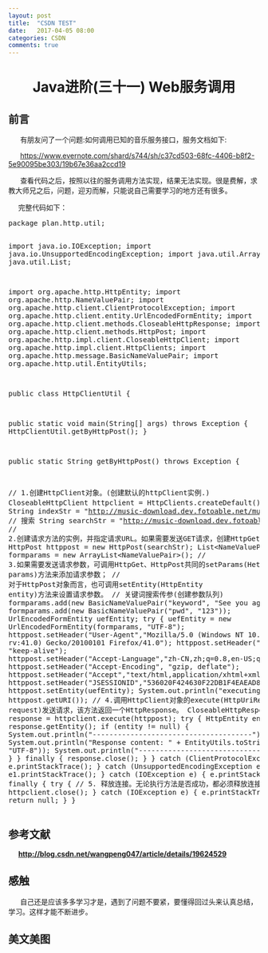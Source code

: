 ```yaml
---
layout: post
title:  "CSDN TEST"
date:   2017-04-05 08:00
categories: CSDN
comments: true
---
```


<div id="article_content" class="article_content"> 
 <h1 style="text-align: center;">Java进阶(三十一) Web服务调用</h1>
 <h2>前言</h2>
 <p>&nbsp; &nbsp; &nbsp; 有朋友问了一个问题:如何调用已知的音乐服务接口，服务文档如下:</p>
 <p><span style="color: rgb(0, 0, 255);">&nbsp; &nbsp; &nbsp;&nbsp;<a target="_blank" href="https://www.evernote.com/shard/s744/sh/c37cd503-68fc-4406-b8f2-5e90095be303/19b67e36aa2ccd19" style="text-decoration: underline;">https://www.evernote.com/shard/s744/sh/c37cd503-68fc-4406-b8f2-5e90095be303/19b67e36aa2ccd19</a></span></p>
 <p>&nbsp; &nbsp; &nbsp; 查看代码之后，按照以往的服务调用方法实现，结果无法实现。很是费解，求教大师兄之后，问题，迎刃而解，只能说自己需要学习的地方还有很多。</p>
 <p>&nbsp; &nbsp; &nbsp;完整代码如下：</p>
 <p></p>
 <pre code_snippet_id="1728044" snippet_file_name="blog_20160624_1_5276985" name="code" class="java">package plan.http.util;
 
import java.io.IOException;
import java.io.UnsupportedEncodingException;
import java.util.ArrayList;
import java.util.List;
 
import org.apache.http.HttpEntity;
import org.apache.http.NameValuePair;
import org.apache.http.client.ClientProtocolException;
import org.apache.http.client.entity.UrlEncodedFormEntity;
import org.apache.http.client.methods.CloseableHttpResponse;
import org.apache.http.client.methods.HttpPost;
import org.apache.http.impl.client.CloseableHttpClient;
import org.apache.http.impl.client.HttpClients;
import org.apache.http.message.BasicNameValuePair;
import org.apache.http.util.EntityUtils;
 
public class HttpClientUtil {
 
public static void main(String[] args) throws Exception {
HttpClientUtil.getByHttpPost();
}
 
public static String getByHttpPost() throws Exception {
 
// 1.创建HttpClient对象。(创建默认的httpClient实例.)
CloseableHttpClient httpclient = HttpClients.createDefault();
// 首页
String indexStr = "http://music-download.dev.fotoable.net/musics/lists";
// 搜索
String searchStr = "http://music-download.dev.fotoable.net/public/search";
// 2.创建请求方法的实例，并指定请求URL。如果需要发送GET请求，创建HttpGet对象；如果需要发送POST请求，创建HttpPost对象。(创建httppost)
HttpPost httppost = new HttpPost(searchStr);
List&lt;NameValuePair&gt; formparams = new ArrayList&lt;NameValuePair&gt;();
// 3.如果需要发送请求参数，可调用HttpGet、HttpPost共同的setParams(HetpParams params)方法来添加请求参数；
// 对于HttpPost对象而言，也可调用setEntity(HttpEntity entity)方法来设置请求参数。
// 关键词搜索传参(创建参数队列)
formparams.add(new BasicNameValuePair("keyword", "See you again"));
// formparams.add(new BasicNameValuePair("pwd", "123"));
UrlEncodedFormEntity uefEntity;
try {
uefEntity = new UrlEncodedFormEntity(formparams, "UTF-8");
httppost.setHeader("User-Agent","Mozilla/5.0 (Windows NT 10.0; WOW64; rv:41.0) Gecko/20100101 Firefox/41.0");
httppost.setHeader("Connection", "keep-alive");
httppost.setHeader("Accept-Language","zh-CN,zh;q=0.8,en-US;q=0.5,en;q=0.3");
httppost.setHeader("Accept-Encoding", "gzip, deflate");
httppost.setHeader("Accept","text/html,application/xhtml+xml,application/xml;q=0.9,*/*;q=0.8");
httppost.setHeader("JSESSIONID","536020F424630F22DB1F4EAEAD8E83BD");
httppost.setEntity(uefEntity);
System.out.println("executing request " + httppost.getURI());
// 4.调用HttpClient对象的execute(HttpUriRequest request)发送请求，该方法返回一个HttpResponse。
CloseableHttpResponse response = httpclient.execute(httppost);
try {
HttpEntity entity = response.getEntity();
if (entity != null) {
System.out.println("--------------------------------------");
System.out.println("Response content: "	+ EntityUtils.toString(entity, "UTF-8"));
System.out.println("--------------------------------------");
}
} finally {
response.close();
}
} catch (ClientProtocolException e) {
e.printStackTrace();
} catch (UnsupportedEncodingException e1) {
e1.printStackTrace();
} catch (IOException e) {
e.printStackTrace();
} finally {
try {
// 5. 释放连接。无论执行方法是否成功，都必须释放连接
httpclient.close();
} catch (IOException e) {
e.printStackTrace();
}
}
return null;
}
}</pre>
 <p></p>
 <h2><strong>参考文献</strong></h2>
 <p><strong><span style="color: rgb(0, 0, 255);">&nbsp; &nbsp; &nbsp;&nbsp;<a target="_blank" href="http://blog.csdn.net/wangpeng047/article/details/19624529" style="text-decoration: underline;">http://blog.csdn.net/wangpeng047/article/details/19624529</a></span></strong></p>
 <h2><strong>感触</strong></h2>
 <p>&nbsp; &nbsp; &nbsp; 自己还是应该多多学习才是，遇到了问题不要紧，要懂得回过头来认真总结，学习。这样才能不断进步。</p>
 <h2><strong>美文美图</strong></h2>
 <p style="text-align: center;">&nbsp;<img src="http://img.blog.csdn.net/20160624114333176?watermark/2/text/aHR0cDovL2Jsb2cuY3Nkbi5uZXQv/font/5a6L5L2T/fontsize/400/fill/I0JBQkFCMA==/dissolve/70/gravity/Center" alt=""></p>
 <p style="text-align: center;"><img src="http://img.blog.csdn.net/20160624114523677?watermark/2/text/aHR0cDovL2Jsb2cuY3Nkbi5uZXQv/font/5a6L5L2T/fontsize/400/fill/I0JBQkFCMA==/dissolve/70/gravity/Center" alt=""></p> 
</div>
